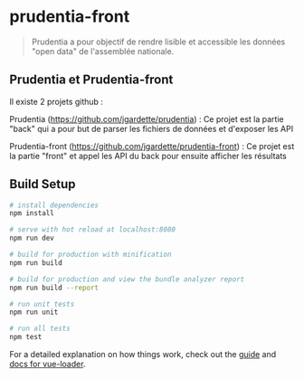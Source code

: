 # prudentia-front

> Prudentia a pour objectif de rendre lisible et accessible les données "open data" de l'assemblée nationale. 


## Prudentia et Prudentia-front
Il existe 2 projets github :

Prudentia (https://github.com/jgardette/prudentia) : Ce projet est la partie "back" qui a pour but de parser les fichiers de données et d'exposer les API

Prudentia-front (https://github.com/jgardette/prudentia-front) : Ce projet est la partie "front" et appel les API du back pour ensuite afficher les résultats


## Build Setup

``` bash
# install dependencies
npm install

# serve with hot reload at localhost:8080
npm run dev

# build for production with minification
npm run build

# build for production and view the bundle analyzer report
npm run build --report

# run unit tests
npm run unit

# run all tests
npm test
```

For a detailed explanation on how things work, check out the [guide](http://vuejs-templates.github.io/webpack/) and [docs for vue-loader](http://vuejs.github.io/vue-loader).
